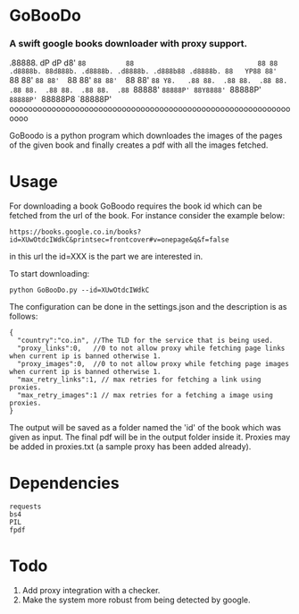 # GoBooDo
### A swift google books downloader with proxy support.


 .88888.           dP                               dP
d8'   `88          88                               88
88        .d8888b. 88d888b. .d8888b. .d8888b. .d888b88 .d8888b.
88   YP88 88'  `88 88'  `88 88'  `88 88'  `88 88'  `88 88'  `88
Y8.   .88 88.  .88 88.  .88 88.  .88 88.  .88 88.  .88 88.  .88
 `88888'  `88888P' 88Y8888' `88888P' `88888P' `88888P8 `88888P'
oooooooooooooooooooooooooooooooooooooooooooooooooooooooooooooooo


GoBoodo is a python program which downloades the images of the pages of the given book and finally creates a pdf with all the images fetched.

# Usage
For downloading a book GoBoodo requires the book id which can be fetched from the url of the book. For instance consider the example below:
~~~
https://books.google.co.in/books?id=XUwOtdcIWdkC&printsec=frontcover#v=onepage&q&f=false
~~~
in this url the id=XXX is the part we are interested in.

To start downloading:
~~~
python GoBooDo.py --id=XUwOtdcIWdkC
~~~

The configuration can be done in the settings.json and the description is as follows:
~~~
{
  "country":"co.in", //The TLD for the service that is being used.
  "proxy_links":0,   //0 to not allow proxy while fetching page links when current ip is banned otherwise 1.
  "proxy_images":0,  //0 to not allow proxy while fetching page images when current ip is banned otherwise 1.
  "max_retry_links":1, // max retries for fetching a link using proxies.
  "max_retry_images":1 // max retries for a fetching a image using proxies.
}
~~~

The output will be saved as a folder named the 'id' of the book which was given as input. The final pdf will be in the output folder inside it.
Proxies may be added in proxies.txt (a sample proxy has been added already).

# Dependencies
~~~
requests
bs4
PIL
fpdf
~~~

# Todo
1. Add proxy integration with a checker.
2. Make the system more robust from being detected by google.